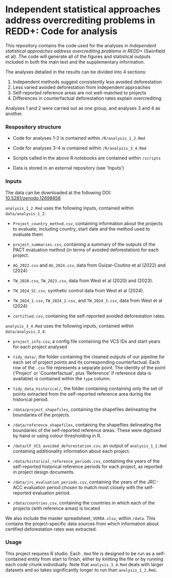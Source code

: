 # Independent statistical approaches address overcrediting problems in REDD+: Code for analysis

This repository contains the code used for the analyses in *Independent statistical approaches address overcrediting problems in REDD+* (Swinfield et al). The code will generate all of the figures and statistical outputs included in both the main text and the supplementary information.

The analyses detailed in the results can be divided into 4 sections:

1.  Independent methods suggest consistently less avoided deforestation
2.  Less varied avoided deforestation from independent approaches
3.  Self-reported reference areas are not well-matched to projects
4.  Differences in counterfactual deforestation rates explain overcrediting

Analyses 1 and 2 were carried out as one group, and analyses 3 and 4 as another.

### Respository structure

-   Code for analyses 1-2 is contained within `/R/analysis_1_2.Rmd`

-   Code for analyses 3-4 is contained within `/R/analysis_3_4.Rmd`

-   Scripts called in the above R notebooks are contained within `/scripts`

-   Data is stored in an external repository (see 'Inputs')

### Inputs

The data can be downloaded at the following DOI: [10.5281/zenodo.12698858](https://zenodo.org/doi/10.5281/zenodo.12698858)

`analysis_1_2.Rmd` uses the following inputs, contained within `data/analysis_1_2`:

-   `Project_country_method.csv`, containing information about the projects to evaluate, including country, start date and the method used to evaluate them

-   `project_summaries.csv`, containing a summary of the outputs of the PACT evaluation method (in terms of avoided deforestation) for each project.

-   `AG_2022.csv` and `AG_2024.csv`, data from Guizar-Coutino et al (2022) and (2024)

-   `TW_2020.csv`, `TW_2023.csv`, data from West et al (2020) and (2023).

-   `TW_2024_SC.csv`, synthetic control data from West et al (2024).

-   `TW_2024_1.csv`, `TW_2024_2.csv`, and `TW_2024_3.csv`, data from West et al (2024)

-   `certified.csv`, containing the self-reported avoided deforestation rates.

`analysis_3_4.Rmd` uses the following inputs, contained within `data/analysis_3_4`:

-   `project_info.csv`, a config file containing the VCS IDs and start years for each project analysed

-   `tidy_data/`, the folder containing the cleaned outputs of our pipeline for each set of project points and its corresponding counterfactual. Each row of the `.csv` file represents a separate point. The identity of the point ('Project' or 'Counterfactual', plus 'Reference' if reference data is available) is contained within the `type` column.

-   `tidy_data_historical/`, the folder containing containing only the set of points extracted from the self-reported reference area during the historical period.

-   `/data/project_shapefiles`, containing the shapefiles delineating the boundaries of the projects.

-   `/data/reference_shapefiles`, containing the shapefiles delineating the boundaries of the self-reported reference areas. These were digitised by hand or using colour thresholding in R.

-   `/data/CF_VCS_avoided_deforestation.csv`, an output of `analysis_1_2.Rmd` containing additionality information about each project.

-   `/data/historical_reference_periods.csv`, containing the years of the self-reported historical reference periods for each project, as reported in project design documents.

-   `/data/jrc_evaluation_periods.csv`, containing the years of the JRC-ACC evaluation period chosen to match most closely with the self-reported evaluation period.

-   `/data/countries.csv`, containing the countries in which each of the projects (with reference areas) is located

We also include the master spreadsheet, `VERRA.xlsx`, within `/data`. This contains the project-specific data sources from which information about certified deforestation rates was extracted.

### Usage

This project requires R studio. Each `.Rmd` file is designed to be run as a self-contained entity from start to finish, either by knitting the file or by running each code chunk individually. Note that `analysis_3_4.Rmd` deals with larger datasets and so takes significantly longer to run than `analysis_1_2.Rmd.`
